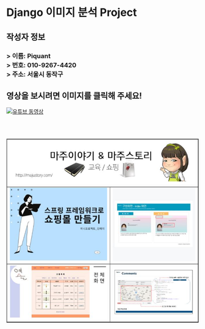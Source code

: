 <h1> Django 이미지 분석 Project </h1>
<h2> 작성자 정보 </h2>
<h3> 
    > 이름: Piquant<br>
    > 번호: 010-9267-4420 <br>
    > 주소: 서울시 동작구
</h3>

<h2> 영상을 보시려면 이미지를 클릭해 주세요! </h2> 

[![유튜브 동영상](https://img.youtube.com/vi/cgz6o06AQPE/0.jpg)](https://www.youtube.com/watch?v=cgz6o06AQPE)

<br><br>

<table border=1 width=100%>
<tr>
  
  <td colspan="2"> <img src="https://github.com/Piquant92/Django-Project/blob/master/README/0.jpg?raw=true"/>  </td>
  
</tr>
  
<tr>
  <td> <img src="https://github.com/Piquant92/Django-Project/blob/master/README/1.jpg?raw=true"/>  </td>
  
  <td> <img src="https://github.com/Piquant92/Django-Project/blob/master/README/2.jpg?raw=true"/>  </td>
</tr>  

<tr>
  <td> <img src="https://github.com/Piquant92/Django-Project/blob/master/README/3.jpg?raw=true"/>  </td>
  
  <td> <img src="https://github.com/Piquant92/Django-Project/blob/master/README/4.jpg?raw=true"/>  </td>
</tr>  

</table>
